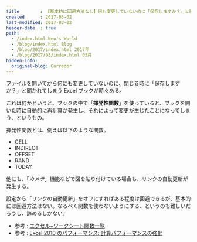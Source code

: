 ```yaml
---
title        : 【基本的に回避方法なし】何も変更していないのに「保存しますか？」と聞かれる Excel ブックの仕組み
created      : 2017-03-02
last-modified: 2017-03-02
header-date  : true
path:
  - /index.html Neo's World
  - /blog/index.html Blog
  - /blog/2017/index.html 2017年
  - /blog/2017/03/index.html 03月
hidden-info:
  original-blog: Corredor
---
```


ファイルを開いてから何にも変更していないのに、閉じる時に「保存しますか？」と聞かれてしまう Excel ブックが時々ある。

これは何かというと、ブックの中で「**揮発性関数**」を使っていると、ブックを開いた時に自動的に再計算が発生し、それによって変更が生じたことになってしまう、というもの。

揮発性関数とは、例えば以下のような関数。

- CELL
- INDIRECT
- OFFSET
- RAND
- TODAY

他にも、「*カメラ*」機能などで図を貼り付けている場合も、リンクの自動更新が発生する。

設定から「リンクの自動更新」をオフにすればある程度は回避できるが、基本的には回避方法はない。なるべく関数を使わないようにする、というのも難しいだろうし、諦めるしかない。

- 参考 : [エクセル−ワークシート関数一覧](http://www.civil-design.net/free/data/excel/function/13.html)
- 参考 : [Excel 2010 のパフォーマンス: 計算パフォーマンスの強化](https://msdn.microsoft.com/ja-jp/library/office/ff700515(v=office.14).aspx#Office2007excelPerf_CalculatingWorkbooksWorksheetsRanges)
